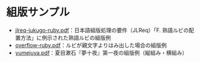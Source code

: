 # 組版サンプル

- [jlreq-jukugo-ruby.pdf](../sample/jlreq-jukugo-ruby.pdf)：日本語組版処理の要件（JLReq）「F. 熟語ルビの配置方法」に例示された熟語ルビの組版例
- [overflow-ruby.pdf](../sample/overflow-ruby.pdf)：ルビが親文字よりはみ出した場合の組版例
- [yumejuya.pdf](../sample/yumejuya.pdf)：夏目漱石『夢十夜』第一夜の組版例（縦組み・横組み）
